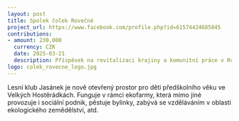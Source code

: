 ```yaml
---
layout: post
title: Spolek čolek Rovečné
project_url: https://www.facebook.com/profile.php?id=61574424685845
contributions:
- amount: 230,000
  currency: CZK
  date: 2025-03-21
  description: Příspěvek na revitalizaci krajiny a komunitní práce v Rovečném
logo: colek_rovecne_logo.jpg
---
```


Lesní klub Jasánek je nově otevřený prostor pro děti předškolního věku ve Velkých Hostěrádkách. Funguje v rámci ekofarmy, která mimo jiné provozuje i sociální podnik, pěstuje bylinky, zabývá se vzděláváním v oblasti ekologického zemědělství, atd.

